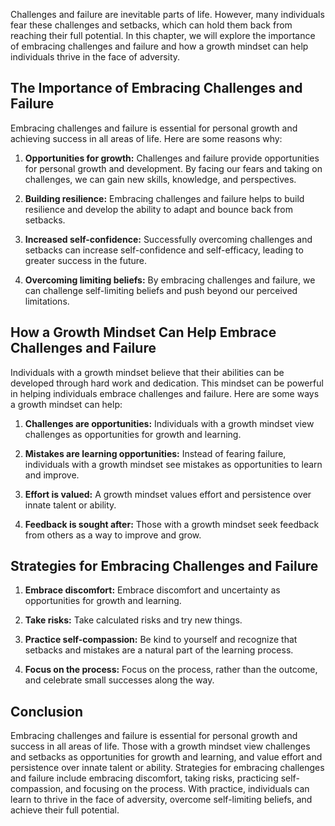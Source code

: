 
Challenges and failure are inevitable parts of life. However, many individuals fear these challenges and setbacks, which can hold them back from reaching their full potential. In this chapter, we will explore the importance of embracing challenges and failure and how a growth mindset can help individuals thrive in the face of adversity.

The Importance of Embracing Challenges and Failure
--------------------------------------------------

Embracing challenges and failure is essential for personal growth and achieving success in all areas of life. Here are some reasons why:

1. **Opportunities for growth:** Challenges and failure provide opportunities for personal growth and development. By facing our fears and taking on challenges, we can gain new skills, knowledge, and perspectives.

2. **Building resilience:** Embracing challenges and failure helps to build resilience and develop the ability to adapt and bounce back from setbacks.

3. **Increased self-confidence:** Successfully overcoming challenges and setbacks can increase self-confidence and self-efficacy, leading to greater success in the future.

4. **Overcoming limiting beliefs:** By embracing challenges and failure, we can challenge self-limiting beliefs and push beyond our perceived limitations.

How a Growth Mindset Can Help Embrace Challenges and Failure
------------------------------------------------------------

Individuals with a growth mindset believe that their abilities can be developed through hard work and dedication. This mindset can be powerful in helping individuals embrace challenges and failure. Here are some ways a growth mindset can help:

1. **Challenges are opportunities:** Individuals with a growth mindset view challenges as opportunities for growth and learning.

2. **Mistakes are learning opportunities:** Instead of fearing failure, individuals with a growth mindset see mistakes as opportunities to learn and improve.

3. **Effort is valued:** A growth mindset values effort and persistence over innate talent or ability.

4. **Feedback is sought after:** Those with a growth mindset seek feedback from others as a way to improve and grow.

Strategies for Embracing Challenges and Failure
-----------------------------------------------

1. **Embrace discomfort:** Embrace discomfort and uncertainty as opportunities for growth and learning.

2. **Take risks:** Take calculated risks and try new things.

3. **Practice self-compassion:** Be kind to yourself and recognize that setbacks and mistakes are a natural part of the learning process.

4. **Focus on the process:** Focus on the process, rather than the outcome, and celebrate small successes along the way.

Conclusion
----------

Embracing challenges and failure is essential for personal growth and success in all areas of life. Those with a growth mindset view challenges and setbacks as opportunities for growth and learning, and value effort and persistence over innate talent or ability. Strategies for embracing challenges and failure include embracing discomfort, taking risks, practicing self-compassion, and focusing on the process. With practice, individuals can learn to thrive in the face of adversity, overcome self-limiting beliefs, and achieve their full potential.
